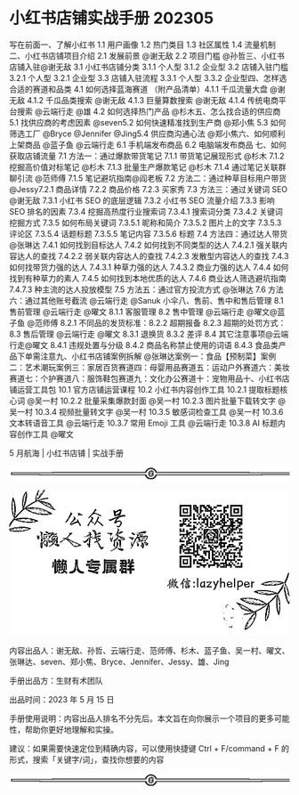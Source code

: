 # 小红书店铺实战手册 202305

写在前面一、了解小红书 1.1 用户画像 1.2 热门类目 1.3 社区属性 1.4 流量机制二、小红书店铺项目介绍 2.1 发展前景 @谢无敌 2.2 项目门槛 @孙哲三、小红书店铺入驻@谢无敌 3.1 小红书店铺分类 3.1.1 个人型 3.1.2 企业型 3.2 店铺入驻门槛 3.2.1 个人型 3.2.1 企业型 3.3 店铺入驻流程 3.3.1 个人型 3.3.2 企业型四、怎样选合适的赛道和品类 4.1 如何选择蓝海赛道 （附产品清单）4.1.1 千瓜流量大盘 @谢无敌 4.1.2 千瓜品类搜索 @谢无敌 4.1.3 巨量算数搜索 @谢无敌 4.1.4 传统电商平台搜索 @云端行走 @雄 4.2 如何选择热门产品 @杉木五、怎么找合适的供应商 5.1 找供应商的考虑因素 @seven5.2 如何快速精准找到生产商 @郑小焦 5.3 如何筛选工厂 @Bryce @Jennifer @Jing5.4 供应商沟通心法 @郑小焦六、如何顺利上架商品 @蓝子鱼 @云端行走 6.1 手机端发布商品 6.2 电脑端发布商品 七、如何获取店铺流量 7.1 方法一：通过爆款带货笔记 7.1.1 带货笔记展现形式 @杉木 7.1.2 挖掘高价值对标笔记 @杉木 7.1.3 批量生产爆款笔记 @杉木 7.1.4 通过笔记关联群聊引流 @范师傅 7.1.5 笔记避坑指南@阎老板 7.2 方法二：通过种草目标用户带货 @Jessy7.2.1 商品详情 7.2.2 商品价格 7.2.3 买家秀 7.3 方法三：通过关键词 SEO @谢无敌 7.3.1 小红书 SEO 的底层逻辑 7.3.2 小红书 SEO 流量介绍 7.3.3 影响 SEO 排名的因素 7.3.4 挖掘高热度行业搜索词 7.3.4.1 搜索词分类 7.3.4.2 关键词挖掘方式 7.3.5 如何布局关键词 7.3.5.1 昵称和简介 7.3.5.2 图片上的文字 7.3.5.3 评论区 7.3.5.4 话题标题 7.3.5.5 笔记内容 7.3.5.6 标题 7.4 方法四：通过达人带货 @张琳达 7.4.1 如何找到目标达人 7.4.2 如何找到不同类型的达人 7.4.2.1 强关联内容达人的查找 7.4.2.2 弱关联内容达人的查找 7.4.2.3 发散型内容达人的查找 7.4.3 如何找带货力强的达人 7.4.3.1 种草力强的达人 7.4.3.2 商业力强的达人 7.4.4 如何找到有种草力的素人 7.4.5 如何找到本地优质的达人 7.4.6 商业达人筛选避坑指南 7.4.7.3 种主流的达人投放模型 7.5 方法五：通过官方投流方式 @张琳达 7.6 方法六：通过其他账号截流 @云端行走 @Sanuk 小伞八、售前、售中和售后管理 8.1 售前管理 @云端行走 @曜文 8.1.1 客服管理 8.2 售中管理 @云端行走 @曜文@蓝子鱼 @范师傅 8.2.1 不同品的发货标准：8.2.2 超期报备 8.2.3 超期的处罚方式：8.3 售后管理 @云端行走 @曜文 8.3.1 退换货 8.3.2 差评 8.4 其它注意事项@云端行走@曜文 8.4.1 违规处置与分级 8.4.2 商品名称禁止使用的词语 8.4.3 食品类产品下单需注意九、小红书店铺案例拆解 @张琳达案例一：食品【预制菜】案例二：艺术潮玩案例三：家居百货赛道四：母婴用品赛道五：运动户外赛道六：美妆赛道七：个护赛道八：服饰鞋包赛道九：文化办公赛道十：宠物用品十、小红书店铺运营工具包 10.1 官方店铺运营课程 10.2 小红书内容创作工具 10.2.1 提取标题核心词 @吴一村 10.2.2 批量采集爆款封面 @吴一村 10.2.3 图片批量下载转文字 @吴一村 10.3.4 视频批量转文字 @吴一村 10.3.5 敏感词检查工具 @吴一村 10.3.6 文本转语音工具 @云端行走 10.3.7 常用 Emoji 工具 @云端行走 10.3.8 AI 标题内容创作工具 @曜文

5 月航海 | 小红书店铺 | 实战手册

![](img/f5f11c405b1ebfa42488ca1035ca05ad.png)

![](img/63bed242011514271e10d8beee809070.png)

内容出品人：谢无敌、孙哲、云端行走、范师傅、杉木、蓝子鱼、吴一村、曜文、张琳达、seven、郑小焦、Bryce、Jennifer、Jessy、雄、Jing

手册出品方：生财有术团队

出品时间：2023 年 5 月 15 日

手册使用说明：内容出品人排名不分先后。本文旨在向你展示一个项目的更多可能性，帮助你更好地理解和实操。

建议：如果需要快速定位到精确内容，可以使用快捷键 Ctrl + F/command + F 的形式，搜索「关键字/词」，查找你想要的内容

![](img/d01fe2fb9b132ffa6f43f0d23a6c5dd7.png)